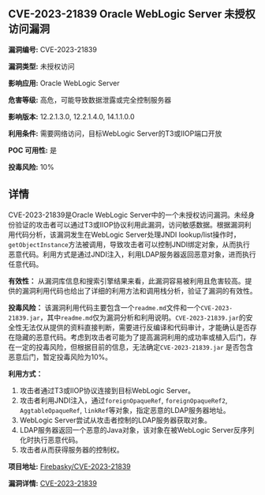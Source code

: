 ## CVE-2023-21839 Oracle WebLogic Server 未授权访问漏洞

**漏洞编号:** CVE-2023-21839

**漏洞类型:** 未授权访问

**影响应用:** Oracle WebLogic Server

**危害等级:** 高危，可能导致数据泄露或完全控制服务器

**影响版本:** 12.2.1.3.0, 12.2.1.4.0, 14.1.1.0.0

**利用条件:** 需要网络访问，目标WebLogic Server的T3或IIOP端口开放

**POC 可用性:** 是

**投毒风险:** 10%

## 详情

CVE-2023-21839是Oracle WebLogic Server中的一个未授权访问漏洞。未经身份验证的攻击者可以通过T3或IIOP协议利用此漏洞，访问敏感数据。根据漏洞利用代码分析，该漏洞发生在WebLogic Server处理JNDI lookup/list操作时，`getObjectInstance`方法被调用，导致攻击者可以控制JNDI绑定对象，从而执行恶意代码。利用方式是通过JNDI注入，利用LDAP服务器返回恶意对象，进而执行任意代码。

**有效性：**
从漏洞库信息和搜索引擎结果来看，此漏洞容易被利用且危害较高。提供的漏洞利用代码也给出了详细的利用方法和调用栈分析，验证了漏洞的有效性。

**投毒风险：**
该漏洞利用代码主要包含一个`readme.md`文件和一个`CVE-2023-21839.jar`，其中`readme.md`仅为漏洞分析和利用说明。`CVE-2023-21839.jar`的安全性无法仅从提供的资料直接判断，需要进行反编译和代码审计，才能确认是否存在隐藏的恶意代码。考虑到攻击者可能为了提高漏洞利用的成功率或植入后门，存在一定的投毒风险，但根据目前的信息，无法确定`CVE-2023-21839.jar` 是否包含恶意后门，暂定投毒风险为10%。

**利用方式：**
1.  攻击者通过T3或IIOP协议连接到目标WebLogic Server。
2.  攻击者利用JNDI注入，通过`foreignOpaqueRef`, `foreignOpaqueRef2`, `AggtableOpaqueRef`, `linkRef`等对象，指定恶意的LDAP服务器地址。
3.  WebLogic Server尝试从攻击者控制的LDAP服务器获取对象。
4.  LDAP服务器返回一个恶意的Java对象，该对象在被WebLogic Server反序列化时执行恶意代码。
5.  攻击者从而获得服务器的控制权。

**项目地址:** [Firebasky/CVE-2023-21839](https://github.com/Firebasky/CVE-2023-21839)

**漏洞详情:** [CVE-2023-21839](https://nvd.nist.gov/vuln/detail/CVE-2023-21839)
